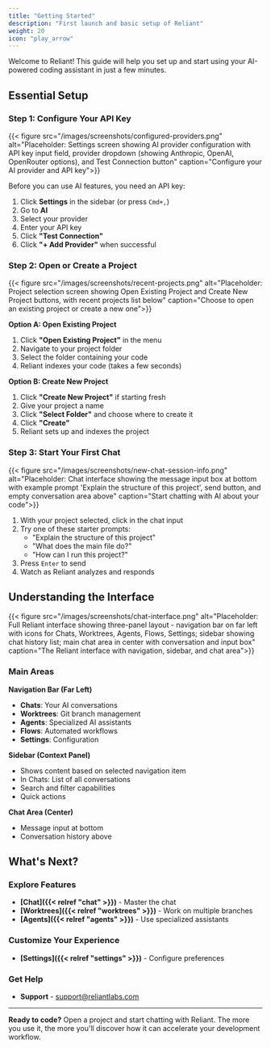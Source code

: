 ```yaml
---
title: "Getting Started"
description: "First launch and basic setup of Reliant"
weight: 20
icon: "play_arrow"
---
```


Welcome to Reliant! This guide will help you set up and start using your AI-powered coding assistant in just a few minutes.

## Essential Setup

### Step 1: Configure Your API Key

{{< figure src="/images/screenshots/configured-providers.png" alt="Placeholder: Settings screen showing AI provider configuration with API key input field, provider dropdown (showing Anthropic, OpenAI, OpenRouter options), and Test Connection button" caption="Configure your AI provider and API key">}}

Before you can use AI features, you need an API key:

1. Click **Settings** in the sidebar (or press `Cmd+,`)
2. Go to **AI**
3. Select your provider
4. Enter your API key
5. Click **"Test Connection"**
6. Click **"+ Add Provider"** when successful

### Step 2: Open or Create a Project

{{< figure src="/images/screenshots/recent-projects.png" alt="Placeholder: Project selection screen showing Open Existing Project and Create New Project buttons, with recent projects list below" caption="Choose to open an existing project or create a new one">}}

**Option A: Open Existing Project**
1. Click **"Open Existing Project"** in the menu
2. Navigate to your project folder
3. Select the folder containing your code
4. Reliant indexes your code (takes a few seconds)

**Option B: Create New Project**
1. Click **"Create New Project"** if starting fresh
2. Give your project a name
3. Click **"Select Folder"** and choose where to create it
4. Click **"Create"**
5. Reliant sets up and indexes the project

### Step 3: Start Your First Chat

{{< figure src="/images/screenshots/new-chat-session-info.png" alt="Placeholder: Chat interface showing the message input box at bottom with example prompt 'Explain the structure of this project', send button, and empty conversation area above" caption="Start chatting with AI about your code">}}

1. With your project selected, click in the chat input
2. Try one of these starter prompts:
   - "Explain the structure of this project"
   - "What does the main file do?"
   - "How can I run this project?"
3. Press `Enter` to send
4. Watch as Reliant analyzes and responds

## Understanding the Interface

{{< figure src="/images/screenshots/chat-interface.png" alt="Placeholder: Full Reliant interface showing three-panel layout - navigation bar on far left with icons for Chats, Worktrees, Agents, Flows, Settings; sidebar showing chat history list; main chat area in center with conversation and input box" caption="The Reliant interface with navigation, sidebar, and chat area">}}

### Main Areas

**Navigation Bar (Far Left)**
- **Chats**: Your AI conversations
- **Worktrees**: Git branch management
- **Agents**: Specialized AI assistants
- **Flows**: Automated workflows
- **Settings**: Configuration

**Sidebar (Context Panel)**
- Shows content based on selected navigation item
- In Chats: List of all conversations
- Search and filter capabilities
- Quick actions

**Chat Area (Center)**
- Message input at bottom
- Conversation history above

## What's Next?

### Explore Features

- **[Chat]({{< relref "chat" >}})** - Master the chat
- **[Worktrees]({{< relref "worktrees" >}})** - Work on multiple branches
- **[Agents]({{< relref "agents" >}})** - Use specialized assistants

### Customize Your Experience

- **[Settings]({{< relref "settings" >}})** - Configure preferences

### Get Help

- **Support** - support@reliantlabs.com

---

**Ready to code?** Open a project and start chatting with Reliant. The more you use it, the more you'll discover how it can accelerate your development workflow.